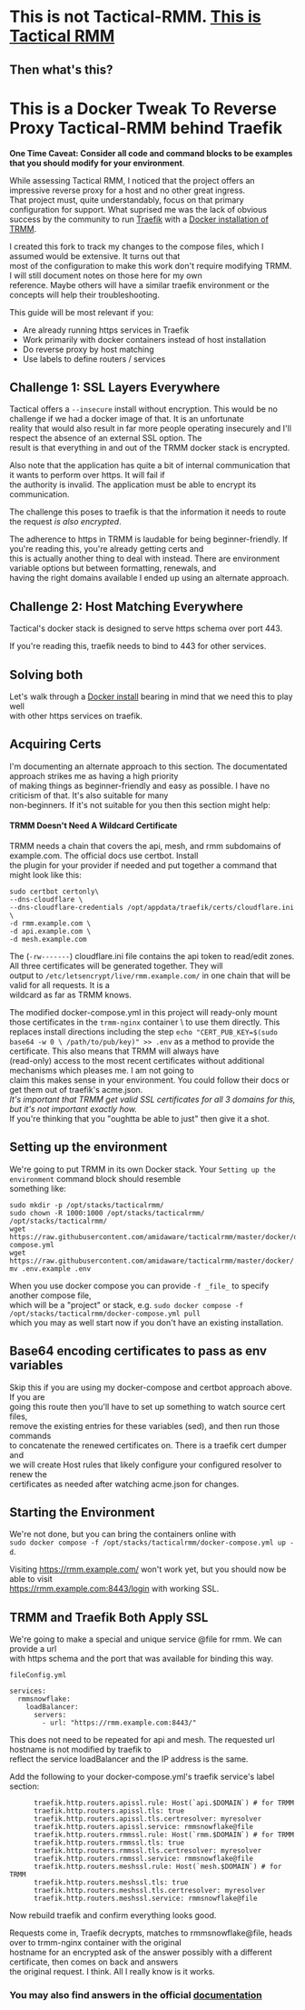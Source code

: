 # This is not Tactical-RMM. [This is Tactical RMM](https://github.com/amidaware/tacticalrmm)

## Then what's this?

# This is a Docker Tweak To Reverse Proxy Tactical-RMM behind Traefik

**One Time Caveat: Consider all code and command blocks to be examples that you should modify for your environment**.

While assessing Tactical RMM, I noticed that the project offers an impressive reverse proxy for a host and no other great ingress. \
That project must, quite understandably, focus on that primary configuration for support. What suprised me was the lack of obvious \
success by the community to run [Traefik](https://traefik.io/) with a [Docker installation of TRMM](https://docs.tacticalrmm.com/install_docker/). 

I created this fork to track my changes to the compose files, which I assumed would be extensive. It turns out that \
most of the configuration to make this work don't require modifying TRMM. I will still document notes on those here for my own \
reference. Maybe others will have a similar traefik environment or the concepts will help their troubleshooting. 

This guide will be most relevant if you:
 - Are already running https services in Traefik
 - Work primarily with docker containers instead of host installation
 - Do reverse proxy by host matching
 - Use labels to define routers / services


## Challenge 1: SSL Layers Everywhere

Tactical offers a ```--insecure``` install without encryption. This would be no challenge if we had a docker image of that. It is an unfortunate \
reality that would also result in far more people operating insecurely and I'll respect the absence of an external SSL option. The \
result is that everything in and out of the TRMM docker stack is encrypted. 

Also note that the application has quite a bit of internal communication that it wants to perform over https. It will fail if \
the authority is invalid. The application must be able to encrypt its communication. 

The challenge this poses to traefik is that the information it needs to route the request _is also encrypted_. 

The adherence to https in TRMM is laudable for being beginner-friendly. If you're reading this, you're already getting certs and \
this is actually another thing to deal with instead. There are environment variable options but between formatting, renewals, and \
having the right domains available I ended up using an alternate approach. 

## Challenge 2: Host Matching Everywhere

Tactical's docker stack is designed to serve https schema over port 443. 

If you're reading this, traefik needs to bind to 443 for other services. 

## Solving both

Let's walk through a [Docker install](https://docs.tacticalrmm.com/install_docker/) bearing in mind that we need this to play well \
with other https services on traefik. 

## Acquiring Certs

I'm documenting an alternate approach to this section. The documentated approach strikes me as having a high priority \
of making things as beginner-friendly and easy as possible. I have no criticism of that. It's also suitable for many \
non-beginners. If it's not suitable for you then this section might help:

#### TRMM Doesn't Need A Wildcard Certificate

TRMM needs a chain that covers the api, mesh, and rmm subdomains of example.com. The official docs use certbot. Install \
the plugin for your provider if needed and put together a command that might look like this:

```
sudo certbot certonly\
--dns-cloudflare \
--dns-cloudflare-credentials /opt/appdata/traefik/certs/cloudflare.ini \
-d rmm.example.com \
-d api.example.com \
-d mesh.example.com
```

The (```-rw-------```) cloudflare.ini file contains the api token to read/edit zones. All three certificates will be generated together. They will \
output to ```/etc/letsencrypt/live/rmm.example.com/``` in one chain that will be valid for all requests. It is a \
wildcard as far as TRMM knows. 

The modified docker-compose.yml in this project will ready-only mount those certificates in the ```trmm-nginx``` container \ 
to use them directly. This replaces install directions including the step ```echo "CERT_PUB_KEY=$(sudo base64 -w 0 \
/path/to/pub/key)" >> .env``` as a method to provide the certificate. This also means that TRMM will always have \
(read-only) access to the most recent certificates without additional mechanisms which pleases me. I am not going to \
claim this makes sense in your environment. You could follow their docs or get them out of traefik's acme.json. \
_It's important that TRMM get valid SSL certificates for all 3 domains for this, but it's not important exactly how._ \
If you're thinking that you "oughtta be able to just" then give it a shot. 

## Setting up the environment

We're going to put TRMM in its own Docker stack. Your ```Setting up the environment``` command block should resemble \
something like:

```
sudo mkdir -p /opt/stacks/tacticalrmm/
sudo chown -R 1000:1000 /opt/stacks/tacticalrmm/
/opt/stacks/tacticalrmm/
wget https://raw.githubusercontent.com/amidaware/tacticalrmm/master/docker/docker-compose.yml
wget https://raw.githubusercontent.com/amidaware/tacticalrmm/master/docker/.env.example
mv .env.example .env
```

When you use docker compose you can provide ```-f _file_``` to specify another compose file, \
which will be a "project" or stack, e.g. ```sudo docker compose -f /opt/stacks/tacticalrmm/docker-compose.yml pull``` \
which you may as well start now if you don't have an existing installation. 

## Base64 encoding certificates to pass as env variables

Skip this if you are using my docker-compose and certbot approach above. If you are \
going this route then you'll have to set up something to watch source cert files, \
remove the existing entries for these variables (sed), and then run those commands \
to concatenate the renewed certificates on. There is a traefik cert dumper and \
we will create Host rules that likely configure your configured resolver to renew the \
certificates as needed after watching acme.json for changes. 

## Starting the Environment

We're not done, but you can bring the containers online with \
```sudo docker compose -f /opt/stacks/tacticalrmm/docker-compose.yml up -d```. 

Visiting https://rmm.example.com/ won't work yet, but you should now be able to visit \
https://rmm.example.com:8443/login with working SSL. 

## TRMM and Traefik Both Apply SSL

We're going to make a special and unique service @file for rmm. We can provide a url \
with https schema and the port that was available for binding this way. 

```fileConfig.yml```
```
services:
  rmmsnowflake:
    loadBalancer:
      servers:
        - url: "https://rmm.example.com:8443/"
```

This does not need to be repeated for api and mesh. The requested url hostname is not modified by traefik to \
reflect the service loadBalancer and the IP address is the same. 

Add the following to your docker-compose.yml's traefik service's label section:
```
      traefik.http.routers.apissl.rule: Host(`api.$DOMAIN`) # for TRMM
      traefik.http.routers.apissl.tls: true
      traefik.http.routers.apissl.tls.certresolver: myresolver
      traefik.http.routers.apissl.service: rmmsnowflake@file
      traefik.http.routers.rmmssl.rule: Host(`rmm.$DOMAIN`) # for TRMM
      traefik.http.routers.rmmssl.tls: true
      traefik.http.routers.rmmssl.tls.certresolver: myresolver
      traefik.http.routers.rmmssl.service: rmmsnowflake@file
      traefik.http.routers.meshssl.rule: Host(`mesh.$DOMAIN`) # for TRMM
      traefik.http.routers.meshssl.tls: true
      traefik.http.routers.meshssl.tls.certresolver: myresolver
      traefik.http.routers.meshssl.service: rmmsnowflake@file
```

Now rebuild traefik and confirm everything looks good. 

Requests come in, Traefik decrypts, matches to rmmsnowflake@file, heads over to trmm-nginx container with the original \
hostname for an encrypted ask of the answer possibly with a different certificate, then comes on back and answers \
the original request. I think. All I really know is it works. 

### You may also find answers in the official [documentation](https://docs.tacticalrmm.com)
